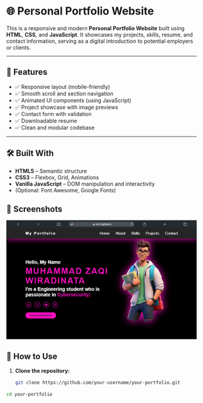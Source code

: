 # 🌐 Personal Portfolio Website

This is a responsive and modern **Personal Portfolio Website** built using **HTML**, **CSS**, and **JavaScript**. It showcases my projects, skills, resume, and contact information, serving as a digital introduction to potential employers or clients.

---

## 🚀 Features

- ✅ Responsive layout (mobile-friendly)
- ✅ Smooth scroll and section navigation
- ✅ Animated UI components (using JavaScript)
- ✅ Project showcase with image previews
- ✅ Contact form with validation
- ✅ Downloadable resume
- ✅ Clean and modular codebase

---

## 🛠️ Built With

- **HTML5** – Semantic structure
- **CSS3** – Flexbox, Grid, Animations
- **Vanilla JavaScript** – DOM manipulation and interactivity
- (Optional: Font Awesome, Google Fonts)


## 📸 Screenshots

![Preview Portfolio](porto.png)




## 📌 How to Use

1. **Clone the repository:**
   ```bash
   git clone https://github.com/your-username/your-portfolio.git
 ```bash
cd your-portfolio



